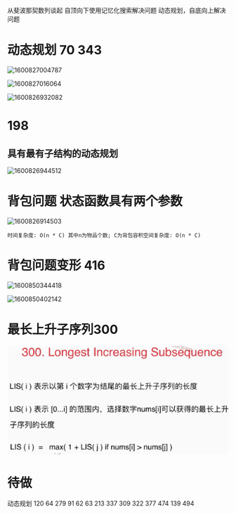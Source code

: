 从斐波那契数列谈起  自顶向下使用记忆化搜索解决问题   动态规划，自底向上解决问题

# 动态规划  70  343

![1600827004787](https://gitee.com/gu_chun_bo/picture/raw/master/image/20200923163635-378878.png)

![1600827016064](https://gitee.com/gu_chun_bo/picture/raw/master/image/20200923163635-632363.png)

![1600826932082](https://gitee.com/gu_chun_bo/picture/raw/master/image/20200923100906-579354.png)

# 198  

## 具有最有子结构的动态规划

![1600826944512](https://gitee.com/gu_chun_bo/picture/raw/master/image/20200923100906-5226.png) 



# 背包问题  状态函数具有两个参数

![1600826914503](https://gitee.com/gu_chun_bo/picture/raw/master/image/20200923163641-65694.png)

```
时间复杂度: O(n * C) 其中n为物品个数; C为背包容积空间复杂度: O(n * C)
```

# 背包问题变形 416

![1600850344418](https://gitee.com/gu_chun_bo/picture/raw/master/image/20200923163905-442518.png)

![1600850402142](https://gitee.com/gu_chun_bo/picture/raw/master/image/20200923164002-476861.png)



# 最长上升子序列300 



![1601051279816](assets/1601051279816.png)





































# 待做

  动态规划  120  64  279  91   62   63   213   337  309  322	377  474	139  494
